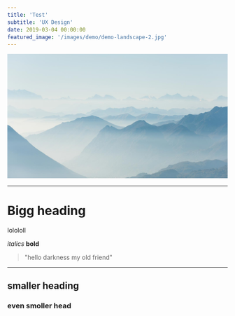 ```yaml
---
title: 'Test'
subtitle: 'UX Design'
date: 2019-03-04 00:00:00
featured_image: '/images/demo/demo-landscape-2.jpg'
---
```


![](/images/demo/demo-landscape-2.jpg)

---

# Bigg heading

lolololl

_italics_
**bold**

> "hello darkness my old friend"

---

## smaller heading

### even smoller head

